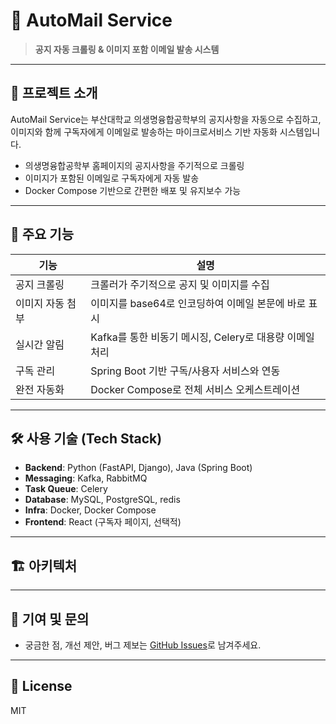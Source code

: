 # 📧 AutoMail Service

> **공지 자동 크롤링 & 이미지 포함 이메일 발송 시스템**

---

## 📝 프로젝트 소개

AutoMail Service는 부산대학교 의생명융합공학부의 공지사항을 자동으로 수집하고, 이미지와 함께 구독자에게 이메일로 발송하는 마이크로서비스 기반 자동화 시스템입니다.
- 의생명융합공학부 홈페이지의 공지사항을 주기적으로 크롤링
- 이미지가 포함된 이메일로 구독자에게 자동 발송
- Docker Compose 기반으로 간편한 배포 및 유지보수 가능

---

## 🚀 주요 기능

| 기능                | 설명                                                         |
|---------------------|--------------------------------------------------------------|
| 공지 크롤링         | 크롤러가 주기적으로 공지 및 이미지를 수집        |
| 이미지 자동 첨부    | 이미지를 base64로 인코딩하여 이메일 본문에 바로 표시          |
| 실시간 알림         | Kafka를 통한 비동기 메시징, Celery로 대용량 이메일 처리        |
| 구독 관리           | Spring Boot 기반 구독/사용자 서비스와 연동                   |
| 완전 자동화         | Docker Compose로 전체 서비스 오케스트레이션                  |

---

## 🛠️ 사용 기술 (Tech Stack)

- **Backend**: Python (FastAPI, Django), Java (Spring Boot)
- **Messaging**: Kafka, RabbitMQ
- **Task Queue**: Celery
- **Database**: MySQL, PostgreSQL, redis
- **Infra**: Docker, Docker Compose
- **Frontend**: React (구독자 페이지, 선택적)

---

## 🏗️ 아키텍처



---




## 🙌 기여 및 문의

- 궁금한 점, 개선 제안, 버그 제보는 [GitHub Issues](https://github.com/choiyounghwan123/automail/issues)로 남겨주세요.

---

## 📝 License

MIT 
